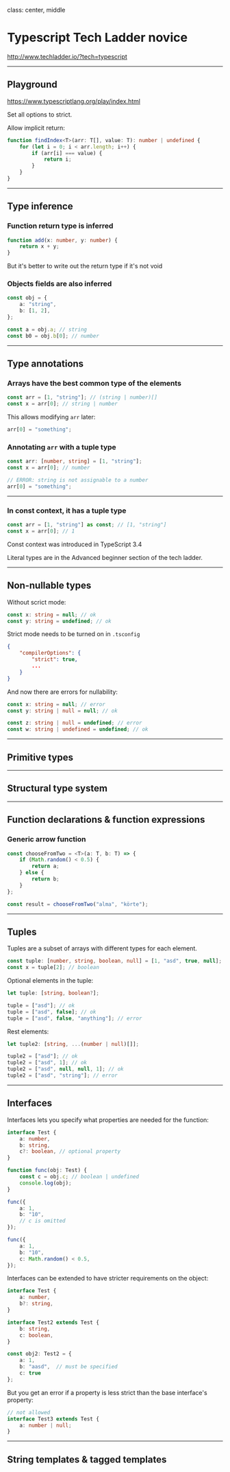 class: center, middle

# Typescript Tech Ladder novice

http://www.techladder.io/?tech=typescript

---

## Playground

https://www.typescriptlang.org/play/index.html

Set all options to strict.

Allow implicit return:

~~~ts
function findIndex<T>(arr: T[], value: T): number | undefined {
    for (let i = 0; i < arr.length; i++) {
        if (arr[i] === value) {
            return i;
        }
    }
}
~~~

---

## Type inference

### Function return type is inferred

~~~ts
function add(x: number, y: number) {
    return x + y;
}
~~~

But it's better to write out the return type if it's not void

### Objects fields are also inferred

~~~ts
const obj = {
    a: "string",
    b: [1, 2],
};

const a = obj.a; // string
const b0 = obj.b[0]; // number
~~~

---

## Type annotations

### Arrays have the best common type of the elements

~~~ts
const arr = [1, "string"]; // (string | number)[]
const x = arr[0]; // string | number
~~~

This allows modifying `arr` later:

~~~ts
arr[0] = "something";
~~~

### Annotating `arr` with a tuple type

~~~ts
const arr: [number, string] = [1, "string"];
const x = arr[0]; // number
~~~

~~~ts
// ERROR: string is not assignable to a number
arr[0] = "something";
~~~

---

### In const context, it has a tuple type

~~~ts
const arr = [1, "string"] as const; // [1, "string"]
const x = arr[0]; // 1
~~~

Const context was introduced in TypeScript 3.4

Literal types are in the Advanced beginner section of the tech ladder.

---

## Non-nullable types

Without scrict mode:

~~~ts
const x: string = null; // ok
const y: string = undefined; // ok
~~~

Strict mode needs to be turned on in `.tsconfig`

~~~json
{
    "compilerOptions": {
        "strict": true,
        ...
    }
}
~~~

And now there are errors for nullability:

~~~ts
const x: string = null; // error
const y: string | null = null; // ok

const z: string | null = undefined; // error
const w: string | undefined = undefined; // ok
~~~

---

## Primitive types	

---

## Structural type system

---

## Function declarations & function expressions

### Generic arrow function

~~~ts
const chooseFromTwo = <T>(a: T, b: T) => {
    if (Math.random() < 0.5) {
        return a;
    } else {
        return b;
    }
};

const result = chooseFromTwo("alma", "körte");
~~~

---

## Tuples

Tuples are a subset of arrays with different types for each element.

~~~ts
const tuple: [number, string, boolean, null] = [1, "asd", true, null];
const x = tuple[2]; // boolean
~~~

Optional elements in the tuple:

~~~ts
let tuple: [string, boolean?];

tuple = ["asd"]; // ok
tuple = ["asd", false]; // ok
tuple = ["asd", false, "anything"]; // error
~~~

Rest elements:

~~~ts
let tuple2: [string, ...(number | null)[]];

tuple2 = ["asd"]; // ok
tuple2 = ["asd", 1]; // ok
tuple2 = ["asd", null, null, 1]; // ok
tuple2 = ["asd", "string"]; // error
~~~

---

## Interfaces

Interfaces lets you specify what properties are needed for the function:

~~~ts
interface Test {
    a: number,
    b: string,
    c?: boolean, // optional property
}

function func(obj: Test) {
    const c = obj.c; // boolean | undefined
    console.log(obj);
}

func({
    a: 1,
    b: "10",
    // c is omitted
});

func({
    a: 1,
    b: "10",
    c: Math.random() < 0.5,
});
~~~

Interfaces can be extended to have stricter requirements on the object:

~~~ts
interface Test {
    a: number,
    b?: string,
}

interface Test2 extends Test {
    b: string,
    c: boolean,
}

const obj2: Test2 = {
    a: 1,
    b: "aasd",  // must be specified
    c: true
};
~~~

But you get an error if a property is less strict than the base interface's property:

~~~ts
// not allowed
interface Test3 extends Test {
    a: number | null;
}
~~~

---

## String templates & tagged templates